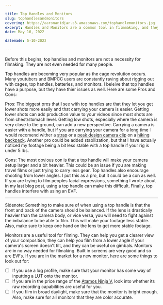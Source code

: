 ```yaml
---

title: Top Handles and Monitors
slug: tophandlesandmonitors
coverimg: https://aaronanidjar.s3.amazonaws.com/tophandlemonitors.jpg
excerpt: Handles and Monitors are a common tool in filmmaking, and they are pretty hyped up. In this post I look at the pros and cons of both tools.
date: May 10, 2022

datemade: 5-10-2022
 
---
```


Before this begins, top handles and monitors are not a necessity for filmaking. They are not even needed for many people.

Top handles are becoming very popular as the cage revolution occurs. Many youtubers and BMPCC users are constantly raving about rigging out with cages, top handles, batteries, and monitors. I beleive that top handles have a purpose, but they have thier issues as well. Here are some Pros and Cons:

Pros: The biggest pros that I see with top handles are that they let you get lower shots more easily and that carrying your camera is easier. Getting lower shots can add production value to your videos since most shots are from chest/stomach level. Getting low shots, especially where the camera is very close to the ground, can add a new perspective. Carrying a camera is easier with a handle, but if you are carrying your camera for a long time I would recomend wither a [strap](https://www.bhphotovideo.com/c/product/1372677-REG/peak_design_sll_bk_3_slidelite_camera_strap_black.html) or a [peak design camera clip](https://www.bhphotovideo.com/c/product/1372683-REG/peak_design_cp_bk_3_capture_camera_clip_black.html/?ap=y&ap=y&smp=y&smp=y&lsft=BI%3A514&gclid=Cj0KCQjwo-aCBhC-ARIsAAkNQiszDb0uSVYhSUT21jwLahEcVulZb8QV9pEp35A7SVx53hIkMQ9yXDIaAp3vEALw_wcB) on a [hiking backpack](https://www.amazon.com/Osprey-Packs-Stratos-Backpack-Black/dp/B01IEX2TEO/ref=asc_df_B01IEX2TEO/?tag=hyprod-20&linkCode=df0&hvadid=198072135009&hvpos=&hvnetw=g&hvrand=18196361402573184008&hvpone=&hvptwo=&hvqmt=&hvdev=c&hvdvcmdl=&hvlocint=&hvlocphy=9004233&hvtargid=pla-317875330547&psc=1). Another pro could be added stabilization, but that I have actually noticed my footage being a bit less stable with a top handle if your rig is under 5 lbs.

Cons: The most obvious con is that a top handle will make your camera setup larger and a bit heavier. This could be an issue if you are making travel films or just trying to carry less gear. Top handles also encourage shooting from lower angles. I put this as a pro, but it could be a con as well. If you are trying to film peoples facial expressions, something I wrote about in my last blog post, using a top handle can make this difficult. Finally, top handles interfere with using an EVF.

---

Sidenote: Something to make sure of when using a top handle is that the front and back of the camera should be balanced. If the lens is drastically heavier than the camera body, or vice versa, you will need to fight against the imbalance to be able to film. This will make your footage less stable. Also, make sure to keep one hand on the lens to get more stable footage.

Monitors are a useful tool for filming. They can help you get a clearer view of your composition, they can help you film from a lower angle if your camera's screen doesn't tilt, and they can be useful on gimbals. Monitors are in no way needed for filmaking. Built in screens are very good and so are EVFs. If you are in the market for a new monitor, here are some things to look out for:

- [ ]  If you use a log profile, make sure that your monitor has some way of inputting a LUT onto the monitor.
- [ ]  If you are in the price range of the [Atamos Ninja V](https://www.bhphotovideo.com/c/product/1401565-REG/atomos_atomnjav01_ninja_v_5_4k.html/overview), look into whether its raw recording capabilities are useful for you.
- [ ]  If you film in broad daylight, make sure that the monitor is bright enough. Also, make sure for all monitors that they are color accurate.